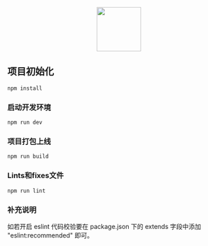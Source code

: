 
<p align="center"><a href="javascript:void(0);" target="_blank"><img width="100"src="https://github.com/zlluGitHub/swd-web/blob/master/src/assets/logo123.png"></a></p>

## 项目初始化
```
npm install
```

### 启动开发环境
```
npm run dev
```

### 项目打包上线
```
npm run build
```

### Lints和fixes文件
```
npm run lint
```
### 补充说明
如若开启 eslint 代码校验要在 package.json 下的 extends 字段中添加 "eslint:recommended" 即可。